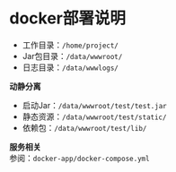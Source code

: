 # docker部署说明

* 工作目录：`/home/project/`
* Jar包目录：`/data/wwwroot/`
* 日志目录：`/data/wwwlogs/`

**动静分离**
* 启动Jar：`/data/wwwroot/test/test.jar`
* 静态资源：`/data/wwwroot/test/static/`
* 依赖包：`/data/wwwroot/test/lib/`

**服务相关**  
参阅：`docker-app/docker-compose.yml`